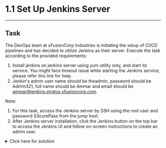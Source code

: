 # 1.1 Set Up Jenkins Server
---
## Task
The DevOps team at xFusionCorp Industries is initiating the setup of CI/CD pipelines and has decided to utilize Jenkins as their server. Execute the task according to the provided requirements:

1. Install jenkins on jenkins server using yum utility only, and start its service. You might face timeout issue while starting the Jenkins service, please refer this link for help.
2. Jenkin's admin user name should be theadmin, password should be Adm!n321, full name should be Ammar and email should be ammar@jenkins.stratos.xfusioncorp.com.

Note:

1. For this task, access the Jenkins server by SSH using the root user and password S3curePass from the jump host.
2. After Jenkins server installation, click the Jenkins button on the top bar to access the Jenkins UI and follow on-screen instructions to create an admin user.
   
<details>
  <summary>Click here for solution</summary>

  ## Solution
</details>

